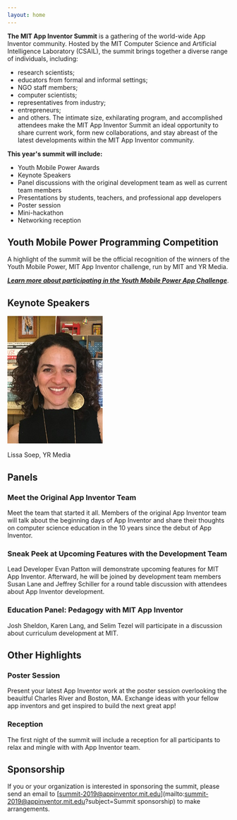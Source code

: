 ```yaml
---
layout: home
---
```


**The MIT App Inventor Summit** is a gathering of the world-wide
App Inventor community. Hosted by the MIT Computer Science and Artificial Intelligence Laboratory
(CSAIL), the summit brings together a diverse range of individuals,
including:
- research scientists;
- educators from formal and informal settings;
- NGO staff members;
- computer scientists;
- representatives from industry;
- entrepreneurs;
- and others.
The intimate size, exhilarating program, and accomplished attendees make the MIT App Inventor Summit
an ideal opportunity to share current work, form new collaborations,
and stay abreast of the latest developments within the MIT App
Inventor community.

**This year's summit will include:**
- Youth Mobile Power Awards
- Keynote Speakers
- Panel discussions with the original
development team as well as current team members
- Presentations by students, teachers, and professional app developers
- Poster session
- Mini-hackathon
- Networking reception


## Youth Mobile Power Programming Competition

A highlight of the summit will be the official recognition of the winners of the Youth Mobile
Power, MIT App Inventor challenge, run by MIT and YR Media.

***[Learn more about participating in the Youth Mobile Power App
Challenge](http://appinventor.mit.edu/explore/youth-mobile-power-app-challenge.html
)***.

## Keynote Speakers

![Lissa Soep](assets/images/lissa-small.jpg)

Lissa Soep, YR Media

## Panels

### Meet the Original App Inventor Team

Meet the team that started it all. Members of the original App Inventor team will talk about the beginning days of App Inventor and share their thoughts on computer science education in the 10 years since the debut of App Inventor.

### Sneak Peek at Upcoming Features with the Development Team

Lead Developer Evan Patton will demonstrate upcoming features for MIT App Inventor. Afterward, he will be joined by development team members Susan Lane and Jeffrey Schiller for a round table discussion with attendees about App Inventor development.

### Education Panel: Pedagogy with MIT App Inventor

Josh Sheldon, Karen Lang, and Selim Tezel will participate in a discussion about curriculum development at MIT.

## Other Highlights

### Poster Session

Present your latest App Inventor work at the poster session overlooking the beauitful Charles River and Boston, MA. Exchange ideas with your fellow app inventors and get inspired to build the next great app!

### Reception

The first night of the summit will include a reception for all participants to relax and mingle with with App Inventor team.

## Sponsorship

If you or your organization is interested in sponsoring the summit, please send an email to [summit-2019@appinventor.mit.edu](mailto:summit-2019@appinventor.mit.edu?subject=Summit sponsorship) to make arrangements.

